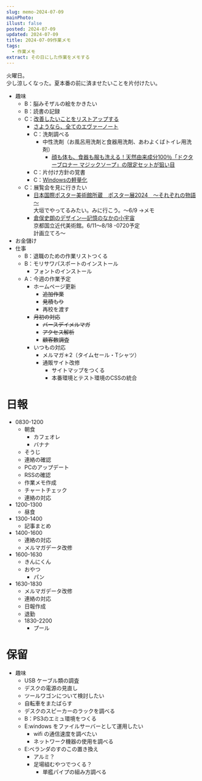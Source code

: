 ```yaml
---
slug: memo-2024-07-09
mainPhoto: 
illust: false
posted: 2024-07-09
updated: 2024-07-09
title: 2024-07-09作業メモ
tags:
  - 作業メモ
extract: その日にした作業をメモする
---
```

  
火曜日。  
少し涼しくなった。夏本番の前に済ませたいことを片付けたい。

- 趣味
  - B：脳みそザルの絵をかきたい
  - B：読書の記録
  - C：[改善したいことをリストアップする](../life/2022-03-07-欲しいもの・やりたいこと) 
    - [さようなら、全てのエヴァーノート](https://honeshabri.hatenablog.com/entry/Evernote_to_Obsidian)  
    - C：洗剤調べる
      - 中性洗剤（お風呂用洗剤と食器用洗剤、あわよくばトイレ用洗剤）
        - [顔も体も、食器も服も洗える！天然由来成分100％「ドクターブロナー マジックソープ」の限定セットが狙い目](https://www.bepal.net/archives/431622)  
    - C：片付け方針の覚書
    - C：[Windowsの軽量化](https://gigazine.net/news/20240706-win-debloat-tool/)
  - C：展覧会を見に行きたい
    - [日本国際ポスター美術館所蔵　ポスター展2024　～それぞれの物語～](https://www.japandesign.ne.jp/event/postermuseum-ogaki-2024/)  
    大垣でやってるみたい。みに行こう。〜6/9
      →メモ
    - [倉俣史朗のデザイン―記憶のなかの小宇宙](https://www.momak.go.jp/Japanese/exhibitionarchive/2024/459.html)  
      京都国立近代美術館。6/11〜8/18
        -0720予定  
        計画立てろ〜
- お金儲け
- 仕事
  - B：退職のための作業リストつくる
  - B：モリサワパスポートのインストール
    - フォントのインストール
  - A：今週の作業予定
    - ホームページ更新
      - ~~追加作業~~
      - ~~見積もり~~
      - 再校を渡す
    - ~~月初の対応~~
      - ~~バースデイメルマガ~~
      - ~~アクセス解析~~
      - ~~顧客数調査~~
    - いつもの対応 
      - メルマガ＊2（タイムセール・Tシャツ）
      - 通販サイト改修
        - サイトマップをつくる
        - 本番環境とテスト環境のCSSの統合

# 日報

- 0830-1200
  - 朝食
    - カフェオレ
    - バナナ
  - そうじ
  - 連絡の確認
  - PCのアップデート
  - RSSの確認
  - 作業メモ作成
  - チャートチェック
  - 連絡の対応
- 1200-1300
  - 昼食
- 1300-1400
  - 記事まとめ
- 1400-1600
  - 連絡の対応
  - メルマガデータ改修
- 1600-1630
  - きんにくん
  - おやつ
    - パン
- 1630-1830
  - メルマガデータ改修
  - 連絡の対応
  - 日報作成
  - 退勤
  - 1830-2200
    - プール

# 保留

- 趣味
  - USB ケーブル類の調査
  - デスクの電源の見直し
  - ツールワゴンについて検討したい
  - 自転車をまたばらす
  - デスクのスピーカーのラックを調べる
  - B：PS3のエミュ環境をつくる
  - E:windows をファイルサーバーとして運用したい
    - wifi の通信速度を調べたい
    - ネットワーク機器の使用を調べる
  - E:ベランダのすのこの置き換え
    - アルミ？
    - 足場組むやつでつくる？
      - 単艦パイプの組み方調べる

